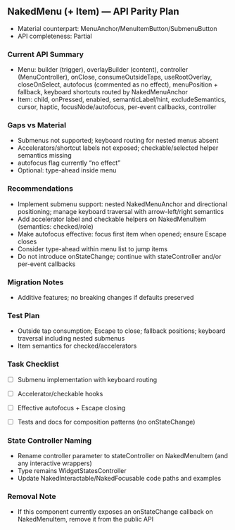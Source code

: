 ## NakedMenu (+ Item) — API Parity Plan

- Material counterpart: MenuAnchor/MenuItemButton/SubmenuButton
- API completeness: Partial

### Current API Summary
- Menu: builder (trigger), overlayBuilder (content), controller (MenuController), onClose, consumeOutsideTaps, useRootOverlay, closeOnSelect, autofocus (commented as no effect), menuPosition + fallback, keyboard shortcuts routed by NakedMenuAnchor
- Item: child, onPressed, enabled, semanticLabel/hint, excludeSemantics, cursor, haptic, focusNode/autofocus, per-event callbacks, controller

### Gaps vs Material
- Submenus not supported; keyboard routing for nested menus absent
- Accelerators/shortcut labels not exposed; checkable/selected helper semantics missing
- autofocus flag currently “no effect”
- Optional: type-ahead inside menu

### Recommendations
- Implement submenu support: nested NakedMenuAnchor and directional positioning; manage keyboard traversal with arrow-left/right semantics
- Add accelerator label and checkable helpers on NakedMenuItem (semantics: checked/role)
- Make autofocus effective: focus first item when opened; ensure Escape closes
- Consider type-ahead within menu list to jump items
- Do not introduce onStateChange; continue with stateController and/or per-event callbacks

### Migration Notes
- Additive features; no breaking changes if defaults preserved

### Test Plan
- Outside tap consumption; Escape to close; fallback positions; keyboard traversal including nested submenus
- Item semantics for checked/accelerators

### Task Checklist
- [ ] Submenu implementation with keyboard routing
- [ ] Accelerator/checkable hooks
- [ ] Effective autofocus + Escape closing
- [ ] Tests and docs for composition patterns (no onStateChange)


### State Controller Naming
- Rename controller parameter to stateController on NakedMenuItem (and any interactive wrappers)
- Type remains WidgetStatesController
- Update NakedInteractable/NakedFocusable code paths and examples


### Removal Note
- If this component currently exposes an onStateChange callback on NakedMenuItem, remove it from the public API
